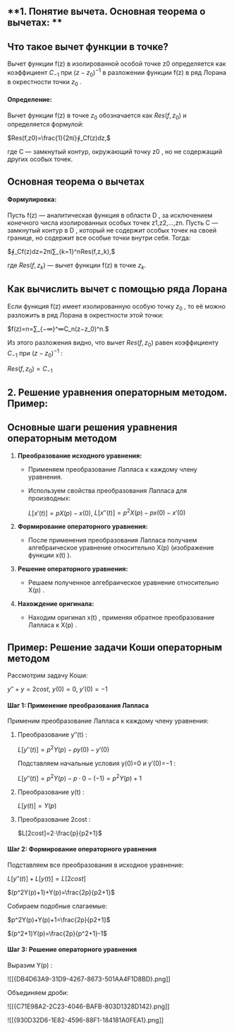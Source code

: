 ## **1. Понятие вычета. Основная теорема о вычетах: **

## **Что такое вычет функции в точке?**

Вычет функции f(z) в изолированной особой точке z0​ определяется как коэффициент $C_{−1}​$ при ${(z−z_0​)^{−1}}$ в разложении функции f(z) в ряд Лорана в окрестности точки $z_0$​ .

#### Определение:

Вычет функции f(z) в точке $z_0​$ обозначается как $Res(f,z_0​)$ и определяется формулой:

$Res(f,z0​)=\frac{1}{2πi}​∮_C​f(z)dz,$

где C — замкнутый контур, окружающий точку z0​ , но не содержащий других особых точек.

## **Основная теорема о вычетах**

#### Формулировка:

Пусть f(z) — аналитическая функция в области D , за исключением конечного числа изолированных особых точек z1​,z2​,…,zn​. Пусть C — замкнутый контур в D , который не содержит особых точек на своей границе, но содержит все особые точки внутри себя. Тогда:

$∮_C​f(z)dz=2πi∑_{k=1}^n​Res(f,z_k​),$

где $Res(f,z_k​)$ — вычет функции f(z) в точке $z_k$.

## **Как вычислить вычет с помощью ряда Лорана**

Если функция f(z) имеет изолированную особую точку $z_0$​ , то её можно разложить в ряд Лорана в окрестности этой точки:

$f(z)=n=∑_{−∞}^∞​C_n​(z−z_0​)^n.$

Из этого разложения видно, что вычет $Res(f,z_0​)$ равен коэффициенту $C_{−1}$​ при $(z−z_0​)^{−1}$ :

$Res(f,z_0​)=C_{−1}​$

## **2. Решение уравнения операторным методом. Пример:**

## **Основные шаги решения уравнения операторным методом**

1. **Преобразование исходного уравнения:**
    - Применяем преобразование Лапласа к каждому члену уравнения.
    - Используем свойства преобразования Лапласа для производных:
        
        $L[x′(t)]=pX(p)−x(0)$, $L[x′′(t)]=p^2X(p)−px(0)−x′(0)$
        
2. **Формирование операторного уравнения:**
    - После применения преобразования Лапласа получаем алгебраическое уравнение относительно X(p) (изображение функции x(t) ).
    
3. **Решение операторного уравнения:**
    - Решаем полученное алгебраическое уравнение относительно X(p) .
    
4. **Нахождение оригинала:**
    - Находим оригинал x(t) , применяя обратное преобразование Лапласа к X(p) .

## **Пример: Решение задачи Коши операторным методом**

Рассмотрим задачу Коши:

$y′′+y=2cost$, $y(0)=0$, $y′(0)=−1$

#### Шаг 1: Применение преобразования Лапласа

Применим преобразование Лапласа к каждому члену уравнения:

1. Преобразование y′′(t) :
    
    $L[y′′(t)]=p^2Y(p)−py(0)−y′(0)$
    
    Подставляем начальные условия y(0)=0 и y′(0)=−1 :
    
    $L[y′′(t)]=p^2Y(p)−p⋅0−(−1)=p^2Y(p)+1$
    
2. Преобразование y(t) :
    
    $L[y(t)]=Y(p)$
    
3. Преобразование 2cost :
    
    $L[2cost]=2⋅\frac{p}{p2+1}​$

#### Шаг 2: Формирование операторного уравнения

Подставляем все преобразования в исходное уравнение:

$L[y′′(t)]+L[y(t)]=L[2cost]$

$(p^2Y(p)+1)+Y(p)=\frac{2p}{p2+1}​$

Собираем подобные слагаемые:

$p^2Y(p)+Y(p)+1=\frac{2p}{p2+1}​$

$(p^2+1)Y(p)=\frac{2p​}{p^2+1}-1$
#### Шаг 3: Решение операторного уравнения

Выразим Y(p) :

![[{DB4D63A9-31D9-4267-8673-501AA4F1D8BD}.png]]

Объединяем дроби:

![[{C71E98A2-2C23-4046-BAFB-803D1328D142}.png]]

![[{930D32D6-1E82-4596-88F1-184181A0FEA1}.png]]